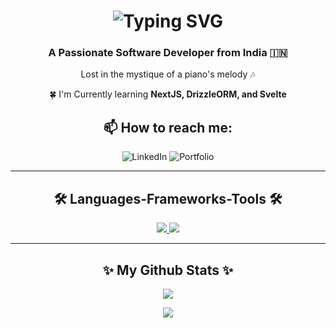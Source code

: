 <h1 align="center">
  <a href="https://git.io/typing-svg" style="text-decoration: none;">
    <span style="text-decoration: none;">
      <img src="https://readme-typing-svg.demolab.com?font=Aboreto&weight=800&size=36&duration=4000&pause=1000&color=0083C6&background=EBFF3900&center=true&multiline=true&random=false&width=450&height=130&lines=Greetings!+;I'm+Abha+Ghildiyal+%F0%9F%9A%80" alt="Typing SVG" style="text-decoration: none;" />
    </span>
  </a>
</h1>

<h3 align="center">A Passionate Software Developer from India 🇮🇳</h3>

<div align="center">
  <p>Lost in the mystique of a piano's melody 🎶</p>
  <p>🍀 I'm Currently learning <b>NextJS, DrizzleORM, and Svelte</b></p>
</div>

  <h2 align="center">📫 How to reach me:</h2>
<div align="center">
    <a href="https://linkedin.com/in/abha-ghildiyal-6ba119223" style="text-decoration: none;">
        <img src="https://img.shields.io/badge/LinkedIn-0077B5?style=for-the-badge&logo=linkedin&logoColor=white" alt="LinkedIn" style="border: none;" />
    </a>
    <a href="https://abha-ghildiyal.vercel.app/" style="text-decoration: none;">
        <img src="https://img.shields.io/badge/Portfolio-000000?style=for-the-badge&logo=vercel&logoColor=white" alt="Portfolio" style="border: none;" />
    </a>
</div>
<hr/>
<h2 align="center">🛠️ Languages-Frameworks-Tools 🛠️</h2>
<div align="center">
    <a href="https://skillicons.dev">
        <img src="https://skillicons.dev/icons?i=nodejs,github,javascript,typescript,react,express,fastapi,mongodb,mysql,nextjs"/>
        <img src="https://skillicons.dev/icons?i=c,cpp,python,tensorflow,pytorch,tailwind,git,kali"/>
    </a>
</div>
<hr/>
<h2 align="center">✨ My Github Stats ✨</h2>
<div align="center">
  
  ![](https://github-readme-stats.vercel.app/api?username=artemisKGG1&theme=nightowl&hide_border=false&include_all_commits=true&count_private=false)
  <br/>
  
  ![](https://github-readme-streak-stats.herokuapp.com/?user=artemisKGG1&theme=nightowl&hide_border=false)
  <br/>
</div>
